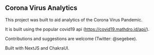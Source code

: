 ## Corona Virus Analytics

This project was built to aid analytics of the Corona Virus Pandemic.

It is built using the popular covid19 api (https://covid19.mathdro.id/api/).

Contributions and suggestions are welcome (Twitter: @segebee).

Built with NextJS and ChakraUI.
